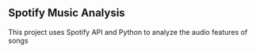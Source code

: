 ## Spotify Music Analysis
This project uses Spotify API and Python to analyze the audio features of songs
